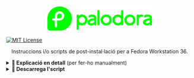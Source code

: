 <p align="center"><a href="https://github.com/mantekillah/palodora" target="_blank"><img src="./palodora-logo.png" height="66" /></a></p>

[![MIT License][license-shield]][license-url]

<p align="center">Instruccions i/o scripts de post-instal·lació per a Fedora Workstation 36.</p>

<details>
  <summary><b>🚧 Explicació en detall</b> (per fer-ho manualment)</summary>
  
---
  
1) [**Primera part de la post-instal·lació:**](#part-i-palodora-1sh)
- [Aplicar tweaks d'optimització](#aplicant-tweaks-doptimització)
- [Actualitzar el sistema](#actualitzant-el-sistema)
- [Establir el nom de la màquina](#establint-el-nom-de-la-màquina) (pots posar el nom que vulguis a la teva màquina)
- [Activant repos d'RPM Fusion (*free* i *nonfree*)](#activant-repos-drpm-fusion-free-i-nonfree) (pots editar les ordres si, per exemple, només vols activar els *free*)
- [Instal·lar *Tilix*](#installant-tilix)
- [Reiniciar el sistema](#reiniciant-el-sistema)
2) [**Segona part de la post-instal·lació:**](#part-ii-palodora-2sh)
- [Aplicant fix del rellotge](#aplicant-fix-del-rellotge) (només per usuaris amb *dual boot* de Windows + Fedora)
- [Habilitar la paqueteria *Flatpak*](#habilitant-la-paqueteria-flatpak)
- [Instal·lació automàtica de múltiples programes i/o aplicacions](#installació-automàtica-de-múltiples-programes-io-aplicacions)
- [Desinstal·lació automàtica de múltiples programes i/o aplicacions](#desinstallació-automàtica-de-múltiples-programes-io-aplicacions)
- [Actualitzar el equip i netejar brossa](#actualitzant-el-equip-i-netejant-la-brossa)
- [Reiniciar el sistema](#reiniciant-el-sistema-1)

---

# Part I (**`palodora-1.sh`**)
  
<div align="center">
  
Obrir la Terminal i anar copiant i enganxant les ordres.
  
## Aplicant tweaks d'optimització:

**`echo "fastestmirror=True" | sudo tee -a /etc/dnf/dnf.conf`**

**`echo "max_parallel_downloads=10" | sudo tee -a /etc/dnf/dnf.conf`**

**`echo "defaultyes=True" | sudo tee -a /etc/dnf/dnf.conf`**

**`echo "keepcache=True" | sudo tee -a /etc/dnf/dnf.conf`**

**`echo "deltarpm=True" | sudo tee -a /etc/dnf/dnf.conf`**

## Actualitzant el sistema:

**`sudo dnf update -y --refresh`**

**`sudo dnf upgrade -y`**

## Establint el nom de la màquina:

En aquest cas, l'anomenaré "**linux**"
  
**`sudo hostnamectl set-hostname linux`**

## Activant repos d'RPM Fusion (*free* i *nonfree*):

**`sudo dnf install -y fedora-workstation-repositories`**
  
**`sudo dnf install -y https://mirrors.rpmfusion.org/free/fedora/rpmfusion-free-release-$(rpm -E %fedora).noarch.rpm https://mirrors.rpmfusion.org/nonfree/fedora/rpmfusion-nonfree-release-$(rpm -E %fedora).noarch.rpm`**
  
**`sudo dnf -y groupupdate core`**
  
**`sudo dnf -y groupupdate multimedia --setop="install_weak_deps=False" --exclude=PackageKit-gstreamer-plugin`**
  
**`sudo dnf -y groupupdate sound-and-video`**
  
**`sudo dnf install -y rpmfusion-free-release-tainted`**
  
**`sudo dnf install -y libdvdcss`**
  
**`sudo dnf install -y rpmfusion-nonfree-release-tainted`**
  
**`sudo dnf install -y \*-firmware`**
  
## Instal·lant *Tilix*
  
**`sudo dnf install -y tilix*`**

## Reiniciant el sistema:

**`sudo reboot now`**
  
</div>

---

# Part II (**`palodora-2.sh`**)
  
<div align="center">
  
Després del reinici, cal obrir **Tilix** i continuar copiant i enganxant les ordres.
  
## Aplicant fix del rellotge*:
  
**`sudo timedatectl set-local-rtc 1`**

*- fix necessàri per als que tenen un Dual Boot de Fedora amb Windows.
  
## Habilitant la paqueteria *Flatpak*:
  
**`flatpak remote-add --if-not-exists flathub https://flathub.org/repo/flathub.flatpakrepo`**
  
**`sudo flatpak override --filesystem=~/.themes`**
  
## Instal·lació automàtica de múltiples programes i/o aplicacions:
  
**`sudo dnf copr enable -y refi64/webapp-manager`**
  
**`sudo rpm --import https://packages.microsoft.com/keys/microsoft.asc`**
  
**`sudo sh -c "echo -e '[code]\nname=Visual Studio Code\nbaseurl=https://packages.microsoft.com/yumrepos/vscode\nenabled=1\ngpgcheck=1\ngpgkey=https://packages.microsoft.com/keys/microsoft.asc' > /etc/yum.repos.d/vscode.repo"`**
  
**`sudo rpm --import https://rpm.opera.com/rpmrepo.key`**
  
**`sudo tee /etc/yum.repos.d/opera.repo <<RPMREPO`**
  
**`[opera]`**
  
**`name=Opera packages`**
  
**`type=rpm-md`**
  
**`baseurl=https://rpm.opera.com/rpm`**
  
**`gpgcheck=1`**
  
**`gpgkey=https://rpm.opera.com/rpmrepo.key`**
  
**`enabled=1`**
  
**`RPMREPO`**

**`sudo dnf check-update -y`**
  
**`sudo dnf install -y libfreeaptx pipewire-codec-aptx code opera-stable neofetch screenfetch akmod-nvidia xorg-x11-drv-nvidia-cuda gimp google-chrome-stable dejavu-sans-fonts dejavu-sans-mono-fonts liberation-narrow-fonts dejavu-serif-fonts webapp-manager bpytop xclip filezilla gnome-chess fontawesome-fonts gnome-shell-extension-dash-to-dock gnome-shell-extension-netspeed micro papirus-icon-theme discord gnome-shell-extension-user-theme alien bleachbit gparted vlc p7zip* gnome-tweaks gnome-extensions-app chrome-gnome-shell lame gpart ffmpeg tree drawing telegram-desktop android-tools gnome-sound-recorder dconf-editor kdenlive ffmpegthumbs htop qbittorrent curl git handbrake-gui tilix* obs-studio discord gstreamer-plugins* gstreamer1-plugins* pip google-chrome-stable kernel-headers kernel-devel gcc glibc-headers make dkms file-roller file-roller-nautilus cpu-x gnome-power-manager cabextract xorg-x11-font-utils fontconfig musescore pdfarranger youtube-dl xorg-x11-drv-amdgpu grub-customizer vim steam git mesa-libGLU.i686 timeshift htop lutris`**
  
**`sudo rpm -i https://download.onlyoffice.com/install/desktop/editors/linux/onlyoffice-desktopeditors.x86_64.rpm`**
  
**`sudo rpm -i https://github.com/shiftkey/desktop/releases/download/release-3.0.0-linux2/GitHubDesktop-linux-3.0.0-linux2.rpm`**
  
**`sudo rpm -i https://downloads.sourceforge.net/project/mscorefonts2/rpms/msttcore-fonts-installer-2.6-1.noarch.rpm`**

**`flatpak install -y flathub com.github.muriloventuroso.pdftricks`**

**`flatpak install -y flathub com.github.tchx84.Flatseal`**

**`flatpak install -y flathub com.mattjakeman.ExtensionManager`**

## Desinstal·lació automàtica de múltiples programes i/o aplicacions:  

**`sudo dnf remove -y gnome-tour gnome-contacts gnome-terminal libreoffice* rhythmbox* yelp fedora-chromium-config mediawriter gnome-maps gnome-weather gnome-photos totem`**
  
## Actualitzant el equip i netejant la brossa

**`flatpak update -y`**

**`flatpak uninstall -y --unused --delete-data`**

**`sudo dnf update -y --refresh`**

**`fc-cache -v`**

**`sudo dnf autoremove -y`**

**`sudo dnf clean all`**

## Reiniciant el sistema:

**`sudo reboot now`**
  
# HAN  
`Blanket`
`Descarregador de vídeo`
`Joplin`
`Kooha`
`LBRY`
`LibreWolf`
`Lollypop`
`MEGAsync`
`Microsoft Teams`
`PeaZip`
`Peek`
`Solitari AisleRiot`
`Soundux`
`Timeshift`
`Tor`
`Variety`
`vokoscreenNG`
`Xarchiver`
`mGBA`

Extensions: `Blur my Shell` `Dash to Dock` `Dash to Panel` `Desktop Icons: Neo` `Impatience` `Screenshot Tool` `Tiling Assistant` `User Themes` `Espresso` `Sound Output Device Chooser` `GSConnect`

  
</div>

---
  
</details>

<details>
  <summary><b>🚧 Descarrega l'script</b></summary>

<p align="center"><b>L'script encara no està disponible.</b></p>

</details>

[license-shield]: https://img.shields.io/github/license/mantekillah/palodora.svg
[license-url]: https://github.com/mantekillah/palodora/blob/master/LICENSE
